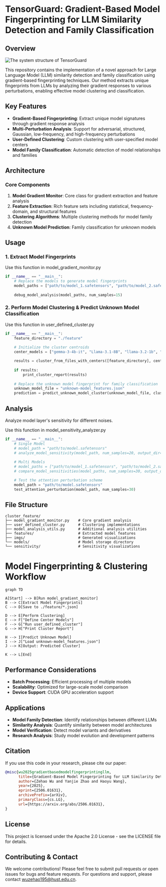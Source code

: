 # TensorGuard: Gradient-Based Model Fingerprinting for LLM Similarity Detection and Family Classification

## Overview

![The system structure of TensorGuard](imgs/workflow.png)

This repository contains the implementation of a novel approach for Large Language Model (LLM) similarity detection and family classification using gradient-based fingerprinting techniques. Our method extracts unique fingerprints from LLMs by analyzing their gradient responses to various perturbations, enabling effective model clustering and classification.

## Key Features

- **Gradient-Based Fingerprinting**: Extract unique model signatures through gradient response analysis
- **Multi-Perturbation Analysis**: Support for adversarial, structured, Gaussian, low-frequency, and high-frequency perturbations
- **User-Defined Clustering**: Custom clustering with user-specified model centers
- **Model Family Classification**: Automatic detection of model relationships and families

## Architecture

### Core Components

1. **Model Gradient Monitor**: Core class for gradient extraction and feature analysis
2. **Feature Extraction**: Rich feature sets including statistical, frequency-domain, and structural features
3. **Clustering Algorithms**: Multiple clustering methods for model family detection
4. **Unknown Model Prediction**: Family classification for unknown models

<!-- ## Installation

```bash
# Clone the repository
git clone <repository-url>
cd cluster_feature

# Install required dependencies
pip install -r requirements.txt
``` -->

## Usage

### 1. Extract Model Fingerprints

Use this function in model_gradient_monitor.py

```python
if __name__ == "__main__":
    # Replace the models to generate model fingerprints
    model_paths = ["path/to/model_1.safetensors", "path/to/model_2.safetensors"]
    
    debug_model_analysis(model_paths, num_samples=15)
```

### 2. Perform Model Clustering & Predict Unknown Model Classification

Use this function in user_defined_cluster.py

```python
if __name__ == "__main__":
    feature_directory = "./feature"
    
    # Initialize the cluster centroids
    center_models = ["gemma-3-4b-it", "Llama-3.1-8B", "llama-3.2-1b", "Llama-3.2-3B", "Mistral-7B-v0.1", "phi-4", "Qwen2.5-3B", "Qwen2.5-7B-Instruct"]

    results = cluster_from_files_with_centers([feature_directory], center_models)
    
    if results:
        print_cluster_report(results)
    
    # Replace the unknown model fingerprint for family classification
    unknown_model_file = "unknown-model_features.json" 
    prediction = predict_unknown_model_cluster(unknown_model_file, cluster_results=results)
```

## Analysis

Analyze model layer's sensitivity for different noises. 

Use this function in model_sensitivity_analyzer.py

```python
if __name__ == "__main__":
    # Single Model
    # model_path = "path/to/model.safetensors"
    # analyze_model_sensitivity(model_path, num_samples=20, output_dir="sensitivity")
    
    # Multi Models
    # model_paths = ["path/to/model_1.safetensors", "path/to/model_2.safetensors"]
    # compare_model_sensitivities(model_paths, num_samples=30, output_dir="sensitivity")

    # Test the attention perturbation scheme
    model_path = "path/to/model.safetensors"
    test_attention_perturbation(model_path, num_samples=30)
```

## File Structure

```
cluster_feature/
├── model_gradient_monitor.py    # Core gradient analysis
├── user_defined_cluster.py      # Clustering implementations
├── model_analysis_utils.py      # Additional analysis utilities
├── features/                    # Extracted model features
├── imgs/                        # Generated visualizations
└── models/                      # Model storage directory
└── sensitivity/                 # Sensitivity visualizations
```

# Model Fingerprinting & Clustering Workflow

```mermaid
graph TD

A[Start] --> B[Run model_gradient_monitor]
B --> C[Extract Model Fingerprints]
C --> D[Save to ./feature/*.json]

D --> E[Perform Clustering]
E --> F["Define Center Models"]
F --> G["Run user_defined_cluster"]
G --> H["Print Cluster Report"]

H --> I[Predict Unknown Model]
I --> J["Load unknown-model_features.json"]
J --> K[Output: Predicted Cluster]

K --> L[End]
```


## Performance Considerations

- **Batch Processing**: Efficient processing of multiple models
- **Scalability**: Optimized for large-scale model comparison
- **Device Support**: CUDA GPU acceleration support

## Applications

- **Model Family Detection**: Identify relationships between different LLMs
- **Similarity Analysis**: Quantify similarity between model architectures
- **Model Verification**: Detect model variants and derivatives
- **Research Analysis**: Study model evolution and development patterns

## Citation

If you use this code in your research, please cite our paper:

```bibtex
@misc{wu2025gradientbasedmodelfingerprintingllm,
      title={Gradient-Based Model Fingerprinting for LLM Similarity Detection and Family Classification}, 
      author={Zehao Wu and Yanjie Zhao and Haoyu Wang},
      year={2025},
      eprint={2506.01631},
      archivePrefix={arXiv},
      primaryClass={cs.LG},
      url={https://arxiv.org/abs/2506.01631}, 
}
```

## License

This project is licensed under the Apache 2.0 License - see the LICENSE file for details.

## Contributing & Contact

We welcome contributions! Please feel free to submit pull requests or open issues for bugs and feature requests. For questions and support, please contact wuzehao195@hust.edu.cn.

